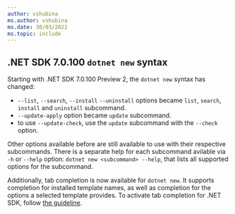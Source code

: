 ```yaml
---
author: vshubina
ms.author: vshubina
ms.date: 30/03/2022
ms.topic: include
---
```


## .NET SDK 7.0.100 `dotnet new` syntax

Starting with .NET SDK 7.0.100 Preview 2, the `dotnet new` syntax has changed:

- `--list`, `--search`, `--install` `--uninstall` options became `list`, `search`, `install` and `uninstall` subcommand.
- `--update-apply` option became `update` subcommand.
- to use `--update-check`, use the `update` subcommand with the `--check` option.

Other options available before are still available to use with their respective subcommands.
There is a separate help for each subcommand avilable via `-h` or `--help` option: `dotnet new <subcommand> --help`, that lists all supported options for the subcommand.

Additionally, tab completion is now available for `dotnet new`. It supports completion for installed template names, as well as completion for the options a selected template provides.
To activate tab completion for .NET SDK, follow [the guideline](../docs/core/tools/enable-tab-autocomplete.md).
